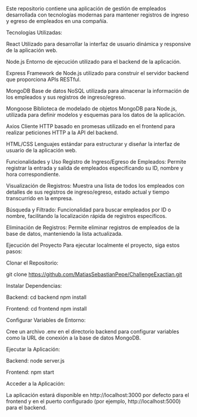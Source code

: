Este repositorio contiene una aplicación de gestión de empleados desarrollada con tecnologías modernas para mantener registros de ingreso y egreso de empleados en una compañía.

Tecnologías Utilizadas:

React
Utilizado para desarrollar la interfaz de usuario dinámica y responsive de la aplicación web.

Node.js
Entorno de ejecución utilizado para el backend de la aplicación.

Express
Framework de Node.js utilizado para construir el servidor backend que proporciona APIs RESTful.

MongoDB
Base de datos NoSQL utilizada para almacenar la información de los empleados y sus registros de ingreso/egreso.

Mongoose
Biblioteca de modelado de objetos MongoDB para Node.js, utilizada para definir modelos y esquemas para los datos de la aplicación.

Axios
Cliente HTTP basado en promesas utilizado en el frontend para realizar peticiones HTTP a la API del backend.

HTML/CSS
Lenguajes estándar para estructurar y diseñar la interfaz de usuario de la aplicación web.


Funcionalidades y Uso
Registro de Ingreso/Egreso de Empleados:
Permite registrar la entrada y salida de empleados especificando su ID, nombre y hora correspondiente.

Visualización de Registros:
Muestra una lista de todos los empleados con detalles de sus registros de ingreso/egreso, estado actual y tiempo transcurrido en la empresa.

Búsqueda y Filtrado:
Funcionalidad para buscar empleados por ID o nombre, facilitando la localización rápida de registros específicos.

Eliminación de Registros:
Permite eliminar registros de empleados de la base de datos, manteniendo la lista actualizada.


Ejecución del Proyecto
Para ejecutar localmente el proyecto, siga estos pasos:

Clonar el Repositorio:

git clone https://github.com/MatiasSebastianPepe/ChallengeExactian.git

Instalar Dependencias:

Backend:
cd backend
npm install

Frontend:
cd frontend
npm install

Configurar Variables de Entorno:

Cree un archivo .env en el directorio backend para configurar variables como la URL de conexión a la base de datos MongoDB.

Ejecutar la Aplicación:

Backend:
node server.js

Frontend:
npm start

Acceder a la Aplicación:

La aplicación estará disponible en http://localhost:3000 por defecto para el frontend y en el puerto configurado (por ejemplo, http://localhost:5000) para el backend.
